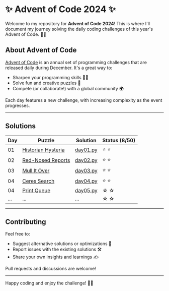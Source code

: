 # ✨ Advent of Code 2024 ✨

Welcome to my repository for **Advent of Code 2024**! 
This is where I'll document my journey solving the daily 
coding challenges of this year's Advent of Code. 🎄✨

## About Advent of Code

[Advent of Code](https://adventofcode.com/) is an annual set of programming challenges that are released daily during December. It's a great way to:

- Sharpen your programming skills 🧑‍💻
- Solve fun and creative puzzles 🎁
- Compete (or collaborate!) with a global community 🌍

Each day features a new challenge, with increasing complexity as the event progresses.

---

## Solutions

| Day | Puzzle                                                  | Solution                       | Status (8/50) |
|-----|---------------------------------------------------------|--------------------------------|---------------|
| 01  | [Historian Hysteria](https://adventofcode.com/2024/day/1) | [day01.py](solutions/day01.py) | ⭐️ ⭐          |
| 02  | [Red-Nosed Reports](https://adventofcode.com/2024/day/2) | [day02.py](solutions/day02.py) | ⭐ ⭐           |
| 03  | [Mull It Over](https://adventofcode.com/2024/day/3)     | [day03.py](solutions/day03.py) | ⭐ ⭐           |
| 04  | [Ceres Search](https://adventofcode.com/2024/day/4)     | [day04.py](solutions/day04.py) | ⭐ ⭐           |
| 04  | [Print Queue](https://adventofcode.com/2024/day/5) | [day05.py](solutions/day05.py) | ☆ ☆           |
| ... | ...                                                     | ...                            | ☆ ☆           |

---

## Contributing

Feel free to:

- Suggest alternative solutions or optimizations 🚀
- Report issues with the existing solutions 🛠️
- Share your own insights and learnings ✍️

Pull requests and discussions are welcome!

---

Happy coding and enjoy the challenge! 🎄🎅